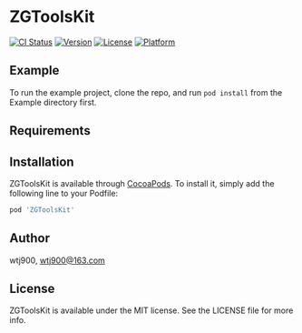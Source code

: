 # ZGToolsKit

[![CI Status](https://img.shields.io/travis/wtj900/ZGToolsKit.svg?style=flat)](https://travis-ci.org/wtj900/ZGToolsKit)
[![Version](https://img.shields.io/cocoapods/v/ZGToolsKit.svg?style=flat)](https://cocoapods.org/pods/ZGToolsKit)
[![License](https://img.shields.io/cocoapods/l/ZGToolsKit.svg?style=flat)](https://cocoapods.org/pods/ZGToolsKit)
[![Platform](https://img.shields.io/cocoapods/p/ZGToolsKit.svg?style=flat)](https://cocoapods.org/pods/ZGToolsKit)

## Example

To run the example project, clone the repo, and run `pod install` from the Example directory first.

## Requirements

## Installation

ZGToolsKit is available through [CocoaPods](https://cocoapods.org). To install
it, simply add the following line to your Podfile:

```ruby
pod 'ZGToolsKit'
```

## Author

wtj900, wtj900@163.com

## License

ZGToolsKit is available under the MIT license. See the LICENSE file for more info.
